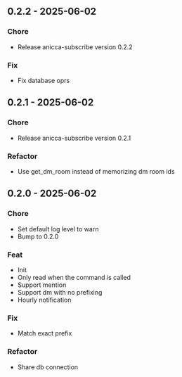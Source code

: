 ## 0.2.2 - 2025-06-02
### Chore
- Release anicca-subscribe version 0.2.2

### Fix
- Fix database oprs

## 0.2.1 - 2025-06-02
### Chore
- Release anicca-subscribe version 0.2.1

### Refactor
- Use get_dm_room instead of memorizing dm room ids

## 0.2.0 - 2025-06-02
### Chore
- Set default log level to warn
- Bump to 0.2.0

### Feat
- Init
- Only read when the command is called
- Support mention
- Support dm with no prefixing
- Hourly notification

### Fix
- Match exact prefix

### Refactor
- Share db connection

